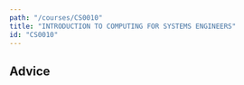 ```yaml
---
path: "/courses/CS0010"
title: "INTRODUCTION TO COMPUTING FOR SYSTEMS ENGINEERS"
id: "CS0010"
---
```


## Advice

